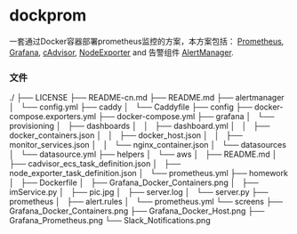 # dockprom

一套通过Docker容器部署prometheus监控的方案，本方案包括： [Prometheus](https://prometheus.io/), [Grafana](http://grafana.org/), [cAdvisor](https://github.com/google/cadvisor),
[NodeExporter](https://github.com/prometheus/node_exporter) and 告警组件 [AlertManager](https://github.com/prometheus/alertmanager).

### 文件
./
├── LICENSE
├── README-cn.md
├── README.md
├── alertmanager
│   └── config.yml
├── caddy
│   └── Caddyfile
├── config
├── docker-compose.exporters.yml
├── docker-compose.yml
├── grafana
│   └── provisioning
│       ├── dashboards
│       │   ├── dashboard.yml
│       │   ├── docker_containers.json
│       │   ├── docker_host.json
│       │   ├── monitor_services.json
│       │   └── nginx_container.json
│       └── datasources
│           └── datasource.yml
├── helpers
│   └── aws
│       ├── README.md
│       ├── cadvisor_ecs_task_definition.json
│       ├── node_exporter_task_definition.json
│       └── prometheus.yml
├── homework
│   ├── Dockerfile
│   ├── Grafana_Docker_Containers.png
│   ├── imService.py
│   ├── pic.jpg
│   ├── server.log
│   └── server.py
├── prometheus
│   ├── alert.rules
│   └── prometheus.yml
└── screens
    ├── Grafana_Docker_Containers.png
    ├── Grafana_Docker_Host.png
    ├── Grafana_Prometheus.png
    └── Slack_Notifications.png

